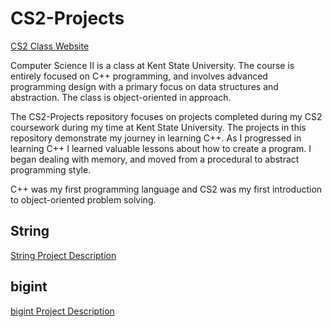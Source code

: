 # CS2-Projects

[CS2 Class Website](http://www.cs.kent.edu/~jmaletic/CS23001/)

Computer Science II is a class at Kent State University. The course is entirely focused on C++ programming, and involves advanced programming design with a primary focus on 
data structures and abstraction. The class is object-oriented in approach. 

The CS2-Projects repository focuses on projects completed during my CS2 coursework during my time at Kent State University. The projects in this repository demonstrate my journey in learning C++. 
As I progressed in learning C++ I learned valuable lessons about how to create a program. I began dealing with memory, and moved from a procedural to abstract programming style. 

C++ was my first programming language and CS2 was my first introduction to object-oriented problem solving. 

## String

[String Project Description](http://www.cs.kent.edu/~jmaletic/CS23001/projects/proj2.html)




## bigint

[bigint Project Description](http://www.cs.kent.edu/~jmaletic/CS23001/projects/proj1.html)



